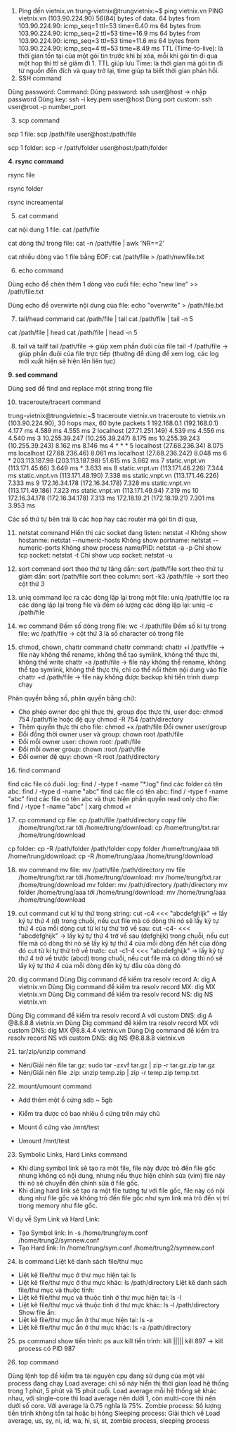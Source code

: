 1. Ping đến vietnix.vn
trung-vietnix@trungvietnix:~$ ping vietnix.vn
PING vietnix.vn (103.90.224.90) 56(84) bytes of data.
64 bytes from 103.90.224.90: icmp_seq=1 ttl=53 time=6.40 ms
64 bytes from 103.90.224.90: icmp_seq=2 ttl=53 time=16.9 ms
64 bytes from 103.90.224.90: icmp_seq=3 ttl=53 time=11.6 ms
64 bytes from 103.90.224.90: icmp_seq=4 ttl=53 time=8.49 ms
TTL (Time-to-live): là thời gian tồn tại của một gói tin trước khi bị xóa, mỗi khi gói tin đi qua một hop thì ttl sẽ giảm đi 1. TTL giúp lưu 
Time: là thời gian mà gói tin đi từ nguồn đến đích và quay trở lại, time giúp ta biết thời gian phản hồi.
2. SSH command

Dùng password: 
Command:
Dùng password: ssh user@host -> nhập password
Dùng key: ssh -i key.pem user@host
Dùng port custom: ssh user@root -p number_port

3. scp command

scp 1 file: scp /path/file user@host:/path/file

scp 1 folder: scp -r /path/folder user@host:/path/folder

**4. rsync command**

rsync file

rsync folder

rsync increamental

5. cat command

cat nội dung 1 file: cat /path/file

cat dòng thứ <n> trong file: cat -n /path/file | awk 'NR==2'

cat nhiều dòng vào 1 file bằng EOF: cat /path/file > /path/newfile.txt

6. echo command

Dùng echo để chèn thêm 1 dòng vào cuối file: echo "new line" >> /path/file.txt

Dùng echo để overwirte nội dung của file: echo "overwrite" > /path/file.txt

7. tail/head command
cat /path/file | tail
cat /path/file | tail -n 5

cat /path/file | head
cat /path/file | head -n 5

8. tail và tailf
tail /path/file -> giúp xem phần đuôi của file
tail -f /path/file -> giúp phần đuôi của file trực tiếp (thường để dùng để xem log, các log mới xuất hiện sẽ hiện lên liên tục)

**9. sed command**

Dùng sed để find and replace một string trong file

10. traceroute/tracert command

trung-vietnix@trungvietnix:~$ traceroute vietnix.vn
traceroute to vietnix.vn (103.90.224.90), 30 hops max, 60 byte packets
 1  192.168.0.1 (192.168.0.1)  4.177 ms  4.589 ms  4.555 ms
 2  localhost (27.71.251.149)  4.539 ms  4.556 ms  4.540 ms
 3  10.255.39.247 (10.255.39.247)  8.175 ms 10.255.39.243 (10.255.39.243)  8.162 ms  8.146 ms
 4  * * *
 5  localhost (27.68.236.34)  8.075 ms localhost (27.68.236.46)  8.061 ms localhost (27.68.236.242)  8.048 ms
 6  * 203.113.187.98 (203.113.187.98)  51.615 ms  3.662 ms
 7  static.vnpt.vn (113.171.45.66)  3.649 ms *  3.633 ms
 8  static.vnpt.vn (113.171.46.226)  7.344 ms static.vnpt.vn (113.171.48.190)  7.338 ms static.vnpt.vn (113.171.46.226)  7.333 ms
 9  172.16.34.178 (172.16.34.178)  7.328 ms static.vnpt.vn (113.171.49.186)  7.323 ms static.vnpt.vn (113.171.49.94)  7.319 ms
10  172.16.34.178 (172.16.34.178)  7.313 ms 172.18.19.21 (172.18.19.21)  7.301 ms  3.953 ms

Các số thứ tự bên trái là các hop hay các router mà gói tin đi qua, 

11. netstat command
Hiển thị các socket đang listen: netstat -l
Không show hostanme: netstat --numeric-hosts
Không show portname: netstat --numeric-ports
Không show process name/PID: netstat -a -p
Chỉ show tcp socket: netstat -t
Chỉ show ucp socket: netstat -u

12. sort command
sort theo thứ tự tăng dần: sort /path/file
sort theo thứ tự giảm dần: sort /path/file
sort theo column: sort -k3 /path/file -> sort theo cột thứ 3

13. uniq command
lọc ra các dòng lặp lại trong một file: uniq /path/file
lọc ra các dòng lặp lại trong file và đếm số lượng các dòng lặp lại: uniq -c /path/file

14. wc command
Đếm số dòng trong file: wc -l /path/file
Đếm số kí tự trong file: wc /path/file -> cột thứ 3 là số character có trong file

15. chmod, chown, chattr command
chattr command:
chattr +i /path/file -> file này không thể rename, không thể tạo symlink, không thể thực thi, không thể write
chattr +a /path/file -> file này không thể rename, không thể tạo symlink, không thể thực thi, chỉ có thể nối thêm nội dung vào file
chattr +d /path/file -> file này không được backup khi tiến trình dump chạy

Phân quyền bằng số, phân quyền bằng chữ: 
- Cho phép owner đọc ghi thực thi, group đọc thực thi, user đọc: chmod 754 /path/file hoặc đệ quy chmod -R 754 /path/directory
- Thêm quyền thực thi cho file: chmod +x /path/file
Đổi owner user/group
- Đổi đồng thời owner user và group: chown root /path/file
- Đổi mỗi owner user: chown root: /path/file
- Đổi mỗi owner group: chown :root /path/file
- Đổi owner đệ quy: chown -R root /path/directory

16. find command

find các file có đuôi .log: find / -type f -name "*.log"
find các folder có tên abc: find / -type d -name "abc"
find các file có tên abc: find / -type f -name "abc"
find các file có tên abc và thực hiện phần quyền read only cho file: find / -type f -name "abc" | xarg chmod +r

17. cp command
cp file: cp /path/file /path/directory
copy file /home/trung/txt.rar tới /home/trung/download: cp /home/trung/txt.rar /home/trung/download

cp folder: cp -R /path/folder /path/folder
copy folder /home/trung/aaa tới /home/trung/download: cp -R /home/trung/aaa /home/trung/download

18. mv command
mv file: mv /path/file /path/directory
mv file /home/trung/txt.rar tới /home/trung/download: mv /home/trung/txt.rar /home/trung/download
mv folder: mv /path/directory /path/directory
mv folder /home/trung/aaa tới /home/trung/download: mv /home/trung/aaa /home/trung/download

19. cut command
cut kí tự thứ <n> trong string: cut -c4 <<< "abcdefghijk" -> lấy ký tự thứ 4 (d) trong chuỗi, nếu cut file mà có dòng thì nó sẽ lấy ký tự thứ 4 của mỗi dòng
cut từ kí tự thứ <n> trở về sau: cut -c4- <<< "abcdefghijk" -> lấy ký tự thứ 4 trở về sau (defghijk) trong chuỗi, nếu cut file mà có dòng thì nó sẽ lấy ký tự thứ 4 của mỗi dòng đến hết của dòng đó
cut từ kí tự thứ <n> trở về trước: cut -c1-4 <<< "abcdefghijk" -> lấy ký tự thứ 4 trở về trước (abcd) trong chuỗi,  nếu cut file mà có dòng thì nó sẽ lấy ký tự thứ 4 của mỗi dòng đến ký tự đầu của dòng đó

20. dig command
Dùng Dig command để kiểm tra resolv record A: dig A vietnix.vn
Dùng Dig command để kiểm tra resolv record MX: dig MX vietnix.vn
Dùng Dig command để kiểm tra resolv record NS: dig NS vietnix.vn

Dùng Dig command để kiểm tra resolv record A với custom DNS: dig A @8.8.8.8 vietnix.vn
Dùng Dig command để kiểm tra resolv record MX với custom DNS: dig MX @8.8.4.4 vietnix.vn
Dùng Dig command để kiểm tra resolv record NS với custom DNS: dig NS @8.8.8.8 vietnix.vn

21. tar/zip/unzip command
- Nén/Giải nén file tar.gz: sudo tar -zxvf tar.gz | zip -r tar.gz.zip tar.gz
- Nén/Giải nén file .zip: unzip temp.zip | zip -r temp.zip temp.txt

22. mount/umount command

- Add thêm một ổ cứng sdb ~ 5gb

- Kiểm tra được có bao nhiêu ổ cứng trên máy chủ

- Mount ổ cứng vào /mnt/test

- Umount /mnt/test

23. Symbolic Links, Hard Links command

- Khi dùng symbol link sẽ tạo ra một file, file này được trỏ đến file gốc nhưng không có nội dung, nhưng nếu thực hiện chỉnh sửa (vim) file này thì nó sẽ chuyển đến chỉnh sửa ở file gốc.
- Khi dùng hard link sẽ tạo ra một file tương tự với file gốc, file này có nội dung như file gốc và không trỏ đến file gốc như sym link mà trỏ đến vị trí trong memory như file gốc.

Ví dụ về Sym Link và Hard Link:
- Tạo Symbol link: ln -s /home/trung/sym.conf /home/trung2/symnew.conf
- Tạo Hard link: ln /home/trung/sym.conf /home/trung2/symnew.conf

24. ls command
Liệt kê danh sách file/thư mục
- Liệt kê file/thư mục ở thư mục hiện tại: ls
- Liệt kê file/thư mực ở thư mực khác: ls /path/directory
Liệt kê danh sách file/thư mục và thuộc tính: 
- Liệt kê file/thư mục và thuộc tính ở thư mục hiện tại: ls -l
- Liệt kê file/thư mục và thuộc tính ở thư mực khác: ls -l /path/directory
Show file ẩn:
- Liệt kê file/thư mục ẩn ở thư mục hiện tại: ls -a
- Liệt kê file/thư mục ẩn ở thư mực khác: ls -a /path/directory

25. ps command
show tiến trình: ps aux
kill tiến trình: kill <process> ||||| kill 897 -> kill process có PID 987

26. top command

Dùng lệnh top để kiểm tra tài nguyên cpu đang sử dụng của một vài process đang chạy
Load average: chỉ số này hiển thị thời gian load hệ thống trong 1 phút, 5 phút và 15 phút cuối. Load average mỗi hệ thống sẽ khác nhau, với single-core thì load average nên dưới 1, còn multi-core thì nên dưới số core. Với average là 0.75 nghĩa là 75%.
Zombie process: Số lượng tiến trình không tồn tại hoặc bị hỏng
Sleeping process: 
Giải thích về Load average, us, sy, ni, id, wa, hi, si, st, zombie process, sleeping process
